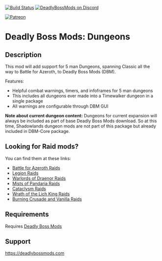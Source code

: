 [![Build Status](https://github.com/DeadlyBossMods/DBM-Dungeons/workflows/CI/badge.svg)](https://github.com/DeadlyBossMods/DBM-Dungeons/actions?workflow=CI)
[![DeadlyBossMods on Discord](https://img.shields.io/badge/discord-DeadlyBossMods-738bd7.svg?style=flat)](https://discord.gg/DeadlyBossMods) 

[![Patreon](https://media.forgecdn.net/attachments/76/25/patreon-medium-button.png)](https://www.patreon.com/deadlybossmods)

Deadly Boss Mods: Dungeons
==========================

Description
-----------
This mod will add support for 5 man Dungeons, spanning Classic all the way to Battle for Azeroth, to Deadly Boss Mods (DBM).

Features:
* Helpful combat warnings, timers, and infoframes for 5 man dungeons
* This includes all dungeons ever made into a Timewalker dungeon in a single package
* All warnings are configurable through DBM GUI

**Note about current dungeon content:**
Dungeons for current expansion will always be included as part of base Deadly Boss Mods download. So at this time, Shadowlands dungeon mods are not part of this package but already included in DBM-Core package.

Looking for Raid mods?
----------------------
You can find them at these links:
* [Battle for Azeroth Raids](https://wow.curseforge.com/projects/deadly-boss-mods-dbm-bfa)
* [Legion Raids](https://wow.curseforge.com/projects/deadly-boss-mods-dbm-legion)
* [Warlords of Draenor Raids](https://wow.curseforge.com/projects/deadly-boss-mods-wod)
* [Mists of Pandaria Raids](https://wow.curseforge.com/projects/deadly-boss-mods-mop)
* [Cataclysm Raids](https://wow.curseforge.com/projects/deadly-boss-mods-cataclysm-mods)
* [Wrath of the Lich King Raids](https://wow.curseforge.com/projects/deadly-boss-mods-wotlk)
* [Burning Crusade and Vanilla Raids](https://wow.curseforge.com/projects/dbm-bc)

Requirements
------------
Requires [Deadly Boss Mods](https://curseforge.com/wow/addons/deadly-boss-mods)

Support
-------
https://deadlybossmods.com
